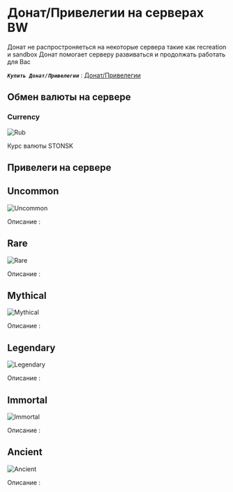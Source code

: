 # Донат/Привелегии на серверах BW

Донат не распростроняеться на некоторые сервера такие как recreation и sandbox
Донат помогает серверу развиваться и продолжать работать для Вас

***`Купить Донат/Привелегии`*** : [Донат/Привелегии](https://projectbw.ru/shop)

## Обмен валюты на сервере

### Сurrency
![Rub](https://wiki.projectbw.ru/images/donate/Rub.png)

Курс валюты STONSK

## Привелеги на сервере

## Uncommon
![Uncommon](https://wiki.projectbw.ru/images/donate/Uncommon.png)

Описание :

## Rare
![Rare](https://wiki.projectbw.ru/images/donate/Rare.png)

Описание :

## Mythical
![Mythical](https://wiki.projectbw.ru/images/donate/Mythical.png)

Описание :

## Legendary
![Legendary](https://wiki.projectbw.ru/images/donate/Legendary.png)

Описание :

## Immortal
![Immortal](https://wiki.projectbw.ru/images/donate/Immortal.png)

Описание :

## Ancient
![Ancient](https://wiki.projectbw.ru/images/donate/Ancient.png)

Описание :
